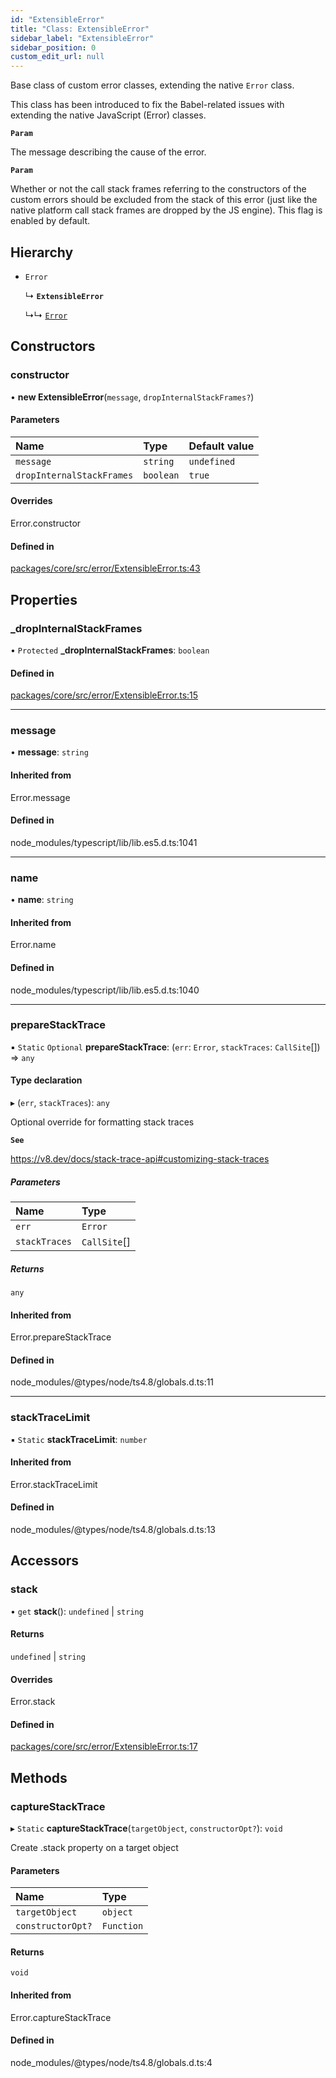 ```yaml
---
id: "ExtensibleError"
title: "Class: ExtensibleError"
sidebar_label: "ExtensibleError"
sidebar_position: 0
custom_edit_url: null
---
```


Base class of custom error classes, extending the native `Error` class.

This class has been introduced to fix the Babel-related issues with
extending the native JavaScript (Error) classes.

**`Param`**

The message describing the cause of the error.

**`Param`**

Whether or not the call stack
       frames referring to the constructors of the custom errors should be
       excluded from the stack of this error (just like the native platform
       call stack frames are dropped by the JS engine).
       This flag is enabled by default.

## Hierarchy

- `Error`

  ↳ **`ExtensibleError`**

  ↳↳ [`Error`](Error.md)

## Constructors

### constructor

• **new ExtensibleError**(`message`, `dropInternalStackFrames?`)

#### Parameters

| Name | Type | Default value |
| :------ | :------ | :------ |
| `message` | `string` | `undefined` |
| `dropInternalStackFrames` | `boolean` | `true` |

#### Overrides

Error.constructor

#### Defined in

[packages/core/src/error/ExtensibleError.ts:43](https://github.com/seznam/ima/blob/16487954/packages/core/src/error/ExtensibleError.ts#L43)

## Properties

### \_dropInternalStackFrames

• `Protected` **\_dropInternalStackFrames**: `boolean`

#### Defined in

[packages/core/src/error/ExtensibleError.ts:15](https://github.com/seznam/ima/blob/16487954/packages/core/src/error/ExtensibleError.ts#L15)

___

### message

• **message**: `string`

#### Inherited from

Error.message

#### Defined in

node_modules/typescript/lib/lib.es5.d.ts:1041

___

### name

• **name**: `string`

#### Inherited from

Error.name

#### Defined in

node_modules/typescript/lib/lib.es5.d.ts:1040

___

### prepareStackTrace

▪ `Static` `Optional` **prepareStackTrace**: (`err`: `Error`, `stackTraces`: `CallSite`[]) => `any`

#### Type declaration

▸ (`err`, `stackTraces`): `any`

Optional override for formatting stack traces

**`See`**

https://v8.dev/docs/stack-trace-api#customizing-stack-traces

##### Parameters

| Name | Type |
| :------ | :------ |
| `err` | `Error` |
| `stackTraces` | `CallSite`[] |

##### Returns

`any`

#### Inherited from

Error.prepareStackTrace

#### Defined in

node_modules/@types/node/ts4.8/globals.d.ts:11

___

### stackTraceLimit

▪ `Static` **stackTraceLimit**: `number`

#### Inherited from

Error.stackTraceLimit

#### Defined in

node_modules/@types/node/ts4.8/globals.d.ts:13

## Accessors

### stack

• `get` **stack**(): `undefined` \| `string`

#### Returns

`undefined` \| `string`

#### Overrides

Error.stack

#### Defined in

[packages/core/src/error/ExtensibleError.ts:17](https://github.com/seznam/ima/blob/16487954/packages/core/src/error/ExtensibleError.ts#L17)

## Methods

### captureStackTrace

▸ `Static` **captureStackTrace**(`targetObject`, `constructorOpt?`): `void`

Create .stack property on a target object

#### Parameters

| Name | Type |
| :------ | :------ |
| `targetObject` | `object` |
| `constructorOpt?` | `Function` |

#### Returns

`void`

#### Inherited from

Error.captureStackTrace

#### Defined in

node_modules/@types/node/ts4.8/globals.d.ts:4
